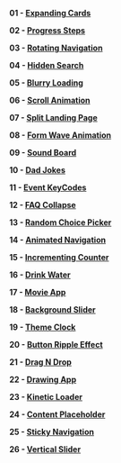 **01 - [Expanding Cards](https://shidlikaty.github.io/SimpleProjects/01%20-%20Expanding%20cards/)**

**02 - [Progress Steps](https://shidlikaty.github.io/SimpleProjects/02%20-%20Progress%20Steps/)**

**03 - [Rotating Navigation](https://shidlikaty.github.io/SimpleProjects/03%20-%20Rotating%20Navigation/)**

**04 - [Hidden Search](https://shidlikaty.github.io/SimpleProjects/04%20-%20Hidden%20Search/)**

**05 - [Blurry Loading](https://shidlikaty.github.io/SimpleProjects/05%20-%20Blurry%20Loading/)**

**06 - [Scroll Animation](https://shidlikaty.github.io/SimpleProjects/06%20-%20Scroll%20Animation/)**

**07 - [Split Landing Page](https://shidlikaty.github.io/SimpleProjects/07%20-%20Split%20Landing%20Page/)**

**08 - [Form Wave Animation](https://shidlikaty.github.io/SimpleProjects/08%20-%20Form%20Wave%20Animation/)**

**09 - [Sound Board](https://shidlikaty.github.io/SimpleProjects/09%20-%20Sound%20Board/)**

**10 - [Dad Jokes](https://shidlikaty.github.io/SimpleProjects/10%20-%20Dad%20Jokes/)**

**11 - [Event KeyCodes](https://shidlikaty.github.io/SimpleProjects/11%20-%20Event%20KeyCodes/)**

**12 - [FAQ Collapse](https://shidlikaty.github.io/SimpleProjects/12%20-%20FAQ%20Collapse/)**

**13 - [Random Choice Picker](https://shidlikaty.github.io/SimpleProjects/13%20-%20Random%20Choice%20Picker/)**

**14 - [Animated Navigation](https://shidlikaty.github.io/SimpleProjects/14%20-%20Animated%20Navigation/)**

**15 - [Incrementing Counter](https://shidlikaty.github.io/SimpleProjects/15%20-%20Incrementing%20Counter/)**

**16 - [Drink Water](https://shidlikaty.github.io/SimpleProjects/16%20-%20Drink%20Water/)**

**17 - [Movie App](https://shidlikaty.github.io/SimpleProjects/17%20-%20Movie%20App/)**

**18 - [Background Slider](https://shidlikaty.github.io/SimpleProjects/18%20-%20Background%20Slider/)**

**19 - [Theme Clock](https://shidlikaty.github.io/SimpleProjects/19%20-%20Theme%20Clock/)**

**20 - [Button Ripple Effect](https://shidlikaty.github.io/SimpleProjects/20%20-%20Button%20Ripple%20Effect/)**

**21 - [Drag N Drop](https://shidlikaty.github.io/SimpleProjects/21%20-%20Drag%20N%20Drop/)**

**22 - [Drawing App](https://shidlikaty.github.io/SimpleProjects/22%20-%20Drawing%20App/)**

**23 - [Kinetic Loader](https://shidlikaty.github.io/SimpleProjects/23%20-%20Kinetic%20CSS%20Loader/)**

**24 - [Content Placeholder](https://shidlikaty.github.io/SimpleProjects/24%20-%20Content%20Placeholder/)**

**25 - [Sticky Navigation](https://shidlikaty.github.io/SimpleProjects/25%20-%20Sticky%20Navbar/)**

**26 - [Vertical Slider](https://shidlikaty.github.io/SimpleProjects/26%20-%20Double%20Vertical%20Slider/)**